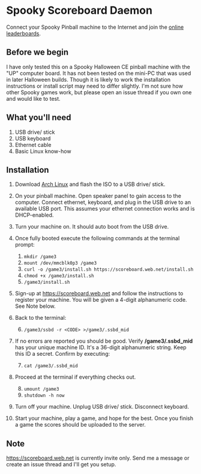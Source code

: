 Spooky Scoreboard Daemon
========================

Connect your Spooky Pinball machine to the Internet and join the
[online leaderboards](https://scoreboard.web.net).

Before we begin
---------------

I have only tested this on a Spooky Halloween CE pinball machine with the "UP"
computer board.  It has not been tested on the mini-PC that was used in later
Halloween builds.  Though it is likely to work the installation instructions
or install script may need to differ slightly.  I'm not sure how other Spooky
games work, but please open an issue thread if you own one and would like
to test.

What you'll need
----------------

1. USB drive/ stick
2. USB keyboard
3. Ethernet cable
4. Basic Linux know-how

Installation
------------

1. Download [Arch Linux](https://archlinux.org/download/) and flash the ISO to
   a USB drive/ stick.

2. On your pinball machine.  Open speaker panel to gain access to the computer.
   Connect ethernet, keyboard, and plug in the USB drive to an available USB
   port.  This assumes your ethernet connection works and is DHCP-enabled.

3. Turn your machine on.  It should auto boot from the USB drive.

4. Once fully booted execute the following commands at the terminal prompt:

    1. `mkdir /game3`
    2. `mount /dev/mmcblk0p3 /game3`
    3. `curl -o /game3/install.sh https://scoreboard.web.net/install.sh`
    4. `chmod +x /game3/install.sh`
    5. `/game3/install.sh`

5. Sign-up at https://scoreboard.web.net and follow the instructions to
   register your machine.  You will be given a 4-digit alphanumeric code.
   See Note below.

6. Back to the terminal:

    6. `/game3/ssbd -r <CODE> >/game3/.ssbd_mid`

7. If no errors are reported you should be good.  Verify **/game3/.ssbd_mid**
   has your unique machine ID.  It's a 36-digit alphanumeric string.
   Keep this ID a secret.  Confirm by executing:

    7. `cat /game3/.ssbd_mid`

8. Proceed at the terminal if everything checks out.

    8. `umount /game3`
    9. `shutdown -h now`

9. Turn off your machine.  Unplug USB drive/ stick.  Disconnect keyboard.

10. Start your machine, play a game, and hope for the best.  Once you finish
    a game the scores should be uploaded to the server.

Note
----
https://scoreboard.web.net is currently invite only.  Send me a message or
create an issue thread and I'll get you setup.
